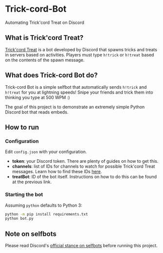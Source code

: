 # Trick-cord-Bot
Automating Trick'cord Treat on Discord

## What is Trick'cord Treat?
[Trick'cord Treat](https://blog.discord.com/discord-saves-halloween-7816b934c0b1?gi=6c70954035c) is a bot developed by Discord that spawns tricks and treats in servers based on activities. Players must type `h!trick` or `h!treat` based on the contents of the spawn message.  

## What does Trick-cord Bot do?
Trick-cord Bot is a simple selfbot that automatically sends `h!trick` and `h!treat` for you at lightning speeds! Snipe your friends and trick them into thinking you type at 500 WPM :)  

The goal of this project is to demonstrate an extremely simple Python Discord bot that reads embeds. 

## How to run  
### Configuration
Edit `config.json` with your configuration.  
 - **token**: your Discord token. There are plenty of guides on how to get this.  
 - **channels**: list of IDs for channels to watch for possible Trick'cord Treat messages. Learn how to find these IDs [here](https://support.discord.com/hc/en-us/articles/206346498-Where-can-I-find-my-User-Server-Message-ID).  
 - **treatBot**: ID of the bot itself. Instructions on how to do this can be found at the previous link.

### Starting the bot
Assuming `python` defaults to Python 3:
```sh
python -m pip install requirements.txt
python bot.py
```

## Note on selfbots  
Please read Discord's [official stance on selfbots](https://support.discord.com/hc/en-us/articles/115002192352-Automated-user-accounts-self-bots) before running this project.
